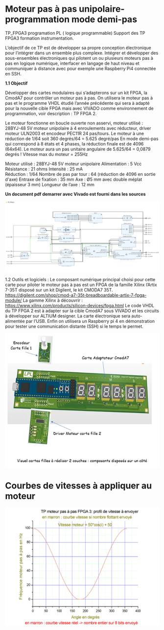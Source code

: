 # Moteur pas à pas unipolaire-programmation mode demi-pas
TP_FPGA3 programation PL ( logique programmable) Support des TP FPGA3 formation instrumentation.

L’objectif de ce TP est de développer sa propre conception électronique pour l’intégrer dans un ensemble plus complexe. Intégrer et développer des sous-ensembles électroniques qui pilotent un ou plusieurs moteurs pas à pas en logique numérique, interfacer en langage de haut niveau et communiquer à distance avec pour exemple une Raspberry Pi4 connectée en SSH.

**1.1 Objectif**

Développer des cartes modulaires qui s’adapterons sur un kit FPGA, la CmodA7 pour contrôler un moteur pas à pas. On utilisera le moteur pas à pas et le programme VHDL étudié l’année précédente qui sera à adapté pour la nouvelle cible FPGA mais avec VIVADO comme environnement de programmation, voir description : TP FPGA 2.

Le moteur fonctionne en boucle ouverte non asservi, moteur utilisé : 28BYJ-48 5V moteur unipolaire à 4 enroulements avec réducteur, driver moteur ULN2003 et encodeur PEC11R 24 pas/tours. Le moteur à une réduction de 1/64 soit 360 degrés/64 = 5.625 degré/pas En mode demi-pas qui correspond à 8 états et 4 phases, la réduction finale est de 4096 (64x64). Le moteur aura un pas unitaire angulaire de 5.625/64 = 0,0879 degrés !
Vitesse max du moteur = 255Hz 

  Moteur utilisé : 28BYJ-48 5V moteur unipolaire 
  Alimentation : 5 Vcc  
  Résistance : 21 ohms 
  Intensité : 25 mA  
  Réduction : 1/64 
  Nombre de pas par tour : 64 (réduction de 4096 en sortie d'axe) 
  Entraxe de fixation : 35 mm 
  Axe : Ø5 mm avec double méplat (épaisseur 3 mm) 
  Longueur de l’axe : 12 mm

**Un document pdf demarrer avec Vivado est fourni dans les sources**

![ezcv logo](https://github.com/fabzz60/TP_FPGA3/blob/main/bloc_design_FPGA3.jpg)

1.2 Outils et logiciels :
Le composant numérique principal choisi pour cette carte pour piloter le moteur pas à pas est un FPGA de la famille Xilinx l’Artix 7-35T disposé sur un kit Digilent, le kit CMODA7 35T. 
https://digilent.com/shop/cmod-a7-35t-breadboardable-artix-7-fpga-module/
La gamme Xilinx à découvrir :
https://www.xilinx.com/products/silicon-devices/fpga.html
Le code VHDL du TP FPGA 2 est à adapter sur la cible CmodA7 sous VIVADO et les circuits à développer sur ALTIUM designer. La carte électronique sera auto-alimentée par l’USB. Enfin on utilisera un Raspberry pi 4 en démonstration pour tester une communication distante (SSH) si le temps le permet.


![ezcv logo](https://github.com/fabzz60/TP_FPGA3/blob/main/cartes_a_developper.jpg)

# Courbes de vitesses à appliquer au moteur

![ezcv logo](https://github.com/fabzz60/TP_FPGA3/blob/main/courbe_de_vitesse_moteur_pas_a_pas.jpg)
